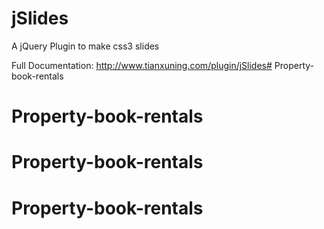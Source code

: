 jSlides
========

A jQuery Plugin to make css3 slides

Full Documentation: http://www.tianxuning.com/plugin/jSlides# Property-book-rentals
# Property-book-rentals
# Property-book-rentals
# Property-book-rentals
